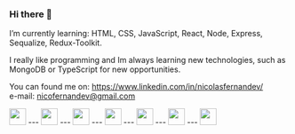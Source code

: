 ### Hi there 👋

I’m currently learning: HTML, CSS, JavaScript, React, Node, Express, Sequalize, Redux-Toolkit.


I really like programming and Im always learning new technologies, such as MongoDB or TypeScript for new opportunities.

You can found me on: 
https://www.linkedin.com/in/nicolasfernandev/ <br>
e-mail: nicofernandev@gmail.com


 
<img src="https://cdn.jsdelivr.net/gh/devicons/devicon/icons/javascript/javascript-original.svg"  height = 30px width = 30px/>
--- 
<img src="https://cdn.jsdelivr.net/gh/devicons/devicon/icons/typescript/typescript-original.svg"  height = 30px width = 30px /> 
--- 
<img src="https://cdn.jsdelivr.net/gh/devicons/devicon/icons/nodejs/nodejs-original.svg" height = 30px width = 30px />
--- 
<img src="https://cdn.jsdelivr.net/gh/devicons/devicon/icons/react/react-original.svg" height = 30px width = 30px />
--- 
<img src="https://cdn.jsdelivr.net/gh/devicons/devicon/icons/mongodb/mongodb-original.svg" height = 30px width = 30px />
--- 
<img src="https://cdn.jsdelivr.net/gh/devicons/devicon/icons/postgresql/postgresql-original.svg" height = 30px width = 30px />
--- 
<img src="https://cdn.jsdelivr.net/gh/devicons/devicon/icons/express/express-original.svg" height = 30px width = 30px />

<!--

-->
